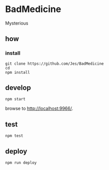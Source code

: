 
# BadMedicine

Mysterious

## how

### install

```
git clone https://github.com/Jes/BadMedicine
cd 
npm install
```

## develop

```
npm start
```

browse to <http://localhost:9966/>.

## test

```
npm test
```

## deploy

```
npm run deploy
```
